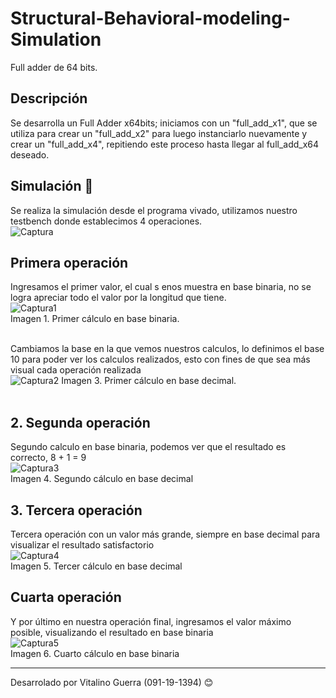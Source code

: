 # Structural-Behavioral-modeling-Simulation

Full adder de 64 bits.

## Descripción
Se desarrolla un Full Adder x64bits; iniciamos con un "full_add_x1", que se utiliza para crear un "full_add_x2" para luego instanciarlo nuevamente y crear un "full_add_x4", repitiendo este proceso hasta llegar al full_add_x64 deseado.

## Simulación 🚀
Se realiza la simulación desde el programa vivado, utilizamos nuestro testbench donde establecimos 4 operaciones.<br>
![Captura](https://github.com/Vita224/Structural-Behavioral-modeling-Simulation/assets/53021236/da8e88f1-11cb-42af-9b05-973d02f1590e)<br>

## Primera operación
Ingresamos el primer valor, el cual s enos muestra en base binaria, no se logra apreciar todo el valor por la longitud que tiene.<br>
![Captura1](https://github.com/Vita224/Structural-Behavioral-modeling-Simulation/assets/53021236/7ff7fc2f-8943-47c4-aef3-0dd9892ee84a)<br>
Imagen 1. Primer cálculo en base binaria.<br><br>

Cambiamos la base en la que vemos nuestros calculos, lo definimos el base 10 para poder ver los calculos realizados, esto con fines de que sea más visual cada operación realizada<br>
![Captura2](https://github.com/Vita224/Structural-Behavioral-modeling-Simulation/assets/53021236/b237d080-da3a-4fbe-9709-529ac6d3c18a)
Imagen 3. Primer cálculo en base decimal.<br><br>

## 2. Segunda operación
Segundo calculo en base binaria, podemos ver que el resultado es correcto, 8 + 1 = 9<br>
![Captura3](https://github.com/Vita224/Structural-Behavioral-modeling-Simulation/assets/53021236/41b59444-ae78-4d10-94da-e2ff23b32d21)<br>
Imagen 4. Segundo cálculo en base decimal<br>

## 3. Tercera operación
Tercera operación con un valor más grande, siempre en base decimal para visualizar el resultado satisfactorio<br>
![Captura4](https://github.com/Vita224/Structural-Behavioral-modeling-Simulation/assets/53021236/baafcdd4-00f5-4958-96bb-8cd18f71327a)<br>
Imagen 5. Tercer cálculo en base decimal<br>

## Cuarta operación
Y por último en nuestra operación final, ingresamos el valor máximo posible, visualizando el resultado en base binaria<br>
![Captura5](https://github.com/Vita224/Structural-Behavioral-modeling-Simulation/assets/53021236/db123d72-e58c-4435-bc35-19fb97c36d45)<br>
Imagen 6. Cuarto cálculo en base binaria<br>

---
Desarrolado por Vitalino Guerra (091-19-1394) 😊



